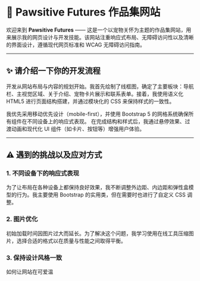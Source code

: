 # 🐾 Pawsitive Futures 作品集网站

欢迎来到 **Pawsitive Futures** —— 这是一个以宠物关怀为主题的作品集网站，用来展示我的网页设计与开发技能。该网站注重响应式布局、无障碍访问性以及清晰的界面设计，遵循现代网页标准和 WCAG 无障碍访问指南。

---

## ✨ 请介绍一下你的开发流程

开发从网站布局与内容的规划开始。我首先绘制了线框图，确定了主要板块：导航栏、主视觉区域、关于介绍、宠物卡片展示和联系表单。接着，我使用语义化 HTML5 进行页面结构搭建，并通过模块化的 CSS 来保持样式的一致性。

我优先采用移动优先设计（mobile-first），并使用 Bootstrap 5 的网格系统确保所有组件在不同设备上的响应式表现。
在完成结构和样式后，我通过悬停效果、过渡动画和现代化 UI 组件（如卡片、按钮等）增强用户体验。

---

## ⚠️ 遇到的挑战以及应对方式

### 1. **不同设备下的响应式表现**

为了让布局在各种设备上都保持良好效果，我不断调整外边距、内边距和弹性盒模型的行为。我主要使用 Bootstrap 的实用类，但在需要时也进行了自定义 CSS 调整。

### 2. **图片优化**

初始加载时间因图片过大而延长。为了解决这个问题，我学习使用在线工具压缩图片，选择合适的格式以在质量与性能之间取得平衡。

### 3. **保持设计风格一致**

如何让网站在可爱温
